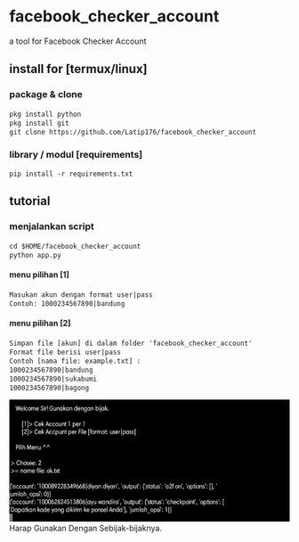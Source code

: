 # facebook_checker_account
a tool for Facebook Checker Account
## install for [termux/linux]
### package & clone
```
pkg install python
pkg install git
git clone https://github.com/Latip176/facebook_checker_account

```
### library / modul [requirements]
```
pip install -r requirements.txt
```
## tutorial
### menjalankan script
```
cd $HOME/facebook_checker_account
python app.py
```
#### menu pilihan [1]
```
Masukan akun dengan format user|pass
Contoh: 1000234567890|bandung
```
#### menu pilihan [2]
```
Simpan file [akun] di dalam folder 'facebook_checker_account'
Format file berisi user|pass
Contoh [nama file: example.txt] :
1000234567890|bandung
1000234567890|sukabumi
1000234567890|bagong
```
<img src="img/Screenshot_20230203-192531_Pydroid 3.jpg" alt="contoh 2">
Harap Gunakan Dengan Sebijak-bijaknya.
